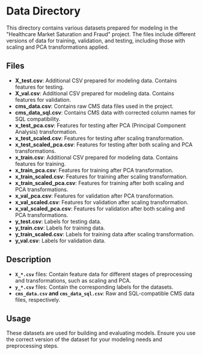 # Data Directory

This directory contains various datasets prepared for modeling in the "Healthcare Market Saturation and Fraud" project. The files include different versions of data for training, validation, and testing, including those with scaling and PCA transformations applied.

## Files

- **X_test.csv**: Additional CSV prepared for modeling data. Contains features for testing.
- **X_val.csv**: Additional CSV prepared for modeling data. Contains features for validation.
- **cms_data.csv**: Contains raw CMS data files used in the project.
- **cms_data_sql.csv**: Contains CMS data with corrected column names for SQL compatibility.
- **x_test_pca.csv**: Features for testing after PCA (Principal Component Analysis) transformation.
- **x_test_scaled.csv**: Features for testing after scaling transformation.
- **x_test_scaled_pca.csv**: Features for testing after both scaling and PCA transformations.
- **x_train.csv**: Additional CSV prepared for modeling data. Contains features for training.
- **x_train_pca.csv**: Features for training after PCA transformation.
- **x_train_scaled.csv**: Features for training after scaling transformation.
- **x_train_scaled_pca.csv**: Features for training after both scaling and PCA transformations.
- **x_val_pca.csv**: Features for validation after PCA transformation.
- **x_val_scaled.csv**: Features for validation after scaling transformation.
- **x_val_scaled_pca.csv**: Features for validation after both scaling and PCA transformations.
- **y_test.csv**: Labels for testing data.
- **y_train.csv**: Labels for training data.
- **y_train_scaled.csv**: Labels for training data after scaling transformation.
- **y_val.csv**: Labels for validation data.

## Description

- **`X_*.csv`** files: Contain feature data for different stages of preprocessing and transformations, such as scaling and PCA.
- **`y_*.csv`** files: Contain the corresponding labels for the datasets.
- **`cms_data.csv` and `cms_data_sql.csv`**: Raw and SQL-compatible CMS data files, respectively.

## Usage

These datasets are used for building and evaluating models. Ensure you use the correct version of the dataset for your modeling needs and preprocessing steps.


